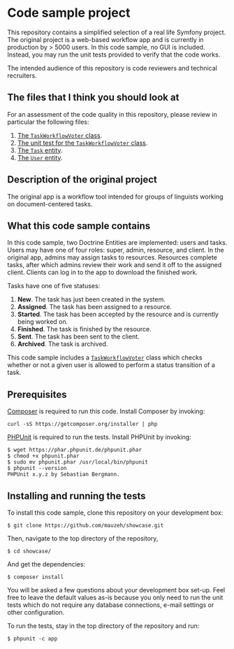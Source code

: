 Code sample project
========================

This repository contains a simplified selection of a real life Symfony project.
The original project is a web-based workflow app and is currently in 
production by > 5000 users. In this code sample, no GUI is included. Instead,
you may run the unit tests provided to verify that the code works.

The intended audience of this repository is code reviewers and technical
recruiters.

The files that I think you should look at
--------------------------------
For an assessment of the code quality in this repository, please review in 
particular the following files:

1.  [The ```TaskWorkflowVoter``` class](src/Bb/Bundle/Workflow/CoreBundle/Security/Voter/TaskWorkflowVoter.php).
2.  [The unit test for the ```TaskWorkflowVoter``` class](src/Bb/Bundle/Workflow/CoreBundle/Tests/Security/Voter/TaskWorkflowVoterTest.php).
3.  [The ```Task``` entity](src/Bb/Bundle/Workflow/CoreBundle/Entity/Task.php).
4.  [The ```User``` entity](src/Bb/Bundle/Workflow/CoreBundle/Entity/User.php).

Description of the original project
---------------------------------
The original app is a workflow tool intended for groups of linguists working
on document-centered tasks.

What this code sample contains
-----------------------------------
In this code sample, two Doctrine Entities are implemented: users and tasks. Users
may have one of four roles: super, admin, resource, and client. In the original app, admins
may assign tasks to resources. Resources complete tasks, after which admins
review their work and send it off to the assigned client. Clients can log in
to the app to download the finished work. 

Tasks have one of five statuses:

1.  **New**. The task has just been created in the system.
2.  **Assigned**. The task has been assigned to a resource.
3.  **Started**. The task has been accepted by the resource and is currently being worked on.
4.  **Finished**. The task is finished by the resource.
5.  **Sent**. The task has been sent to the client.
6.  **Archived**. The task is archived.

This code sample includes a [```TaskWorkflowVoter```](src/Bb/Bundle/Workflow/CoreBundle/Security/Voter/TaskWorkflowVoter.php) 
class which checks whether or not a given user is allowed to perform a status transition of a task.


Prerequisites
---------------------------------
[Composer](https://getcomposer.org/) is required to run this code. Install Composer by invoking:

```curl -sS https://getcomposer.org/installer | php```

[PHPUnit](https://phpunit.de/manual/current/en/installation.html) is required to run the tests. Install PHPUnit by invoking:

```
$ wget https://phar.phpunit.de/phpunit.phar
$ chmod +x phpunit.phar
$ sudo mv phpunit.phar /usr/local/bin/phpunit
$ phpunit --version
PHPUnit x.y.z by Sebastian Bergmann.
```

Installing and running the tests
----------------------------------
To install this code sample, clone this repository on your development box:

```
$ git clone https://github.com/mauzeh/showcase.git
```

Then, navigate to the top directory of the repository,
 
```
$ cd showcase/
```

And get the dependencies:

```
$ composer install
```

You will be asked a few questions about your development box set-up. Feel free to leave the default values as-is because you only need to run the unit tests which do not require any database connections, e-mail settings or other configuration.

To run the tests, stay in the top directory of the repository and run:

```
$ phpunit -c app
```
